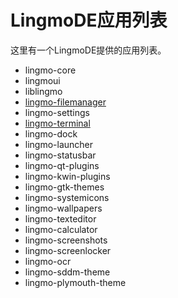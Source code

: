 # LingmoDE应用列表
这里有一个LingmoDE提供的应用列表。
- lingmo-core
- lingmoui
- liblingmo
- [lingmo-filemanager](lingmo-filemanager)
- lingmo-settings
- [lingmo-terminal](lingmo-terminal)
- lingmo-dock
- lingmo-launcher
- lingmo-statusbar
- lingmo-qt-plugins
- lingmo-kwin-plugins
- lingmo-gtk-themes
- lingmo-systemicons
- lingmo-wallpapers
- lingmo-texteditor
- lingmo-calculator
- lingmo-screenshots
- lingmo-screenlocker
- lingmo-ocr
- lingmo-sddm-theme
- lingmo-plymouth-theme

